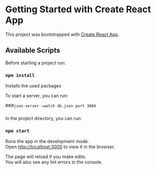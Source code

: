 # Getting Started with Create React App

This project was bootstrapped with [Create React App](https://github.com/facebook/create-react-app).

## Available Scripts

Before starting a project run:

### `npm install`

Installs the used packages

To start a server, you can run:

###`json-server –watch db.json port 3004`


###

In the project directory, you can run:

### `npm start`

Runs the app in the development mode.\
Open [http://localhost:3000](http://localhost:3000) to view it in the browser.

The page will reload if you make edits.\
You will also see any lint errors in the console.

